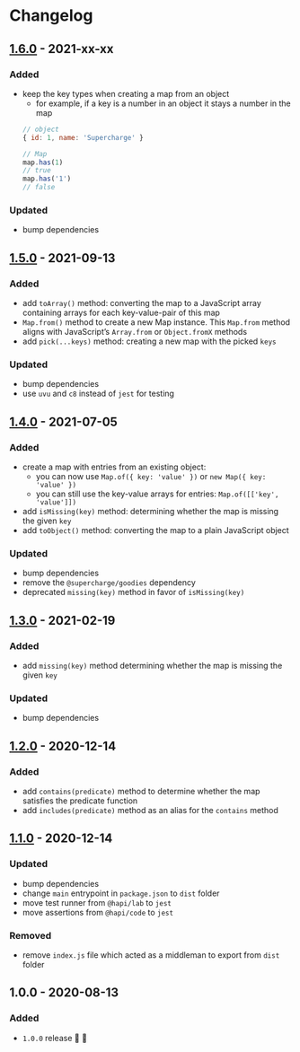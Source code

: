 # Changelog

## [1.6.0](https://github.com/supercharge/map/compare/v1.5.0...v1.6.0) - 2021-xx-xx

### Added
- keep the key types when creating a map from an object
  - for example, if a key is a number in an object it stays a number in the map
  ```js
  // object
  { id: 1, name: 'Supercharge' }

  // Map
  map.has(1)
  // true
  map.has('1')
  // false
  ```

### Updated
- bump dependencies


## [1.5.0](https://github.com/supercharge/map/compare/v1.4.0...v1.5.0) - 2021-09-13

### Added
- add `toArray()` method: converting the map to a JavaScript array containing arrays for each key-value-pair of this map
- `Map.from()` method to create a new Map instance. This `Map.from` method aligns with JavaScript’s `Array.from` or `Object.fromX` methods
- add `pick(...keys)` method: creating a new map with the picked `keys`

### Updated
- bump dependencies
- use `uvu` and `c8` instead of `jest` for testing


## [1.4.0](https://github.com/supercharge/map/compare/v1.3.0...v1.4.0) - 2021-07-05

### Added
- create a map with entries from an existing object:
  - you can now use `Map.of({ key: 'value' })` or `new Map({ key: 'value' })`
  - you can still use the key-value arrays for entries: `Map.of([['key', 'value']])`
- add `isMissing(key)` method: determining whether the map is missing the given `key`
- add `toObject()` method: converting the map to a plain JavaScript object

### Updated
- bump dependencies
- remove the `@supercharge/goodies` dependency
- deprecated `missing(key)` method in favor of `isMissing(key)`


## [1.3.0](https://github.com/supercharge/map/compare/v1.2.0...v1.3.0) - 2021-02-19

### Added
- add `missing(key)` method  determining whether the map is missing the given `key`

### Updated
- bump dependencies


## [1.2.0](https://github.com/supercharge/map/compare/v1.1.0...v1.2.0) - 2020-12-14

### Added
- add `contains(predicate)` method to determine whether the map satisfies the predicate function
- add `includes(predicate)` method as an alias for the `contains` method


## [1.1.0](https://github.com/supercharge/map/compare/v1.0.0...v1.1.0) - 2020-12-14

### Updated
- bump dependencies
- change `main` entrypoint in `package.json` to `dist` folder
- move test runner from `@hapi/lab` to `jest`
- move assertions from `@hapi/code` to `jest`

### Removed
- remove `index.js` file which acted as a middleman to export from `dist` folder


## 1.0.0 - 2020-08-13

### Added
- `1.0.0` release 🚀 🎉
